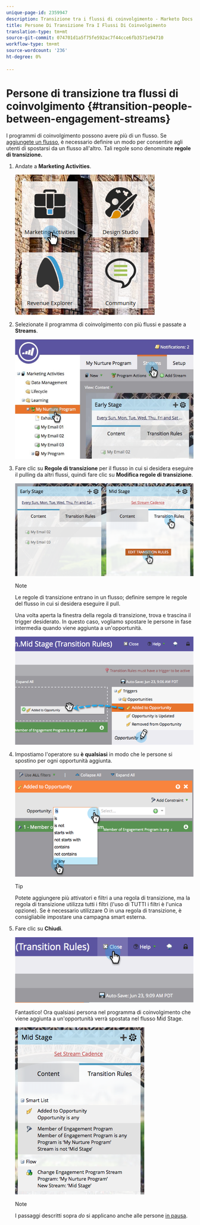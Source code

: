 ```yaml
---
unique-page-id: 2359947
description: Transizione tra i flussi di coinvolgimento - Marketo Docs - Documentazione del prodotto
title: Persone Di Transizione Tra I Flussi Di Coinvolgimento
translation-type: tm+mt
source-git-commit: 074701d1a5f75fe592ac7f44cce6fb3571e94710
workflow-type: tm+mt
source-wordcount: '236'
ht-degree: 0%

---
```



# Persone di transizione tra flussi di coinvolgimento {#transition-people-between-engagement-streams}

I programmi di coinvolgimento possono avere più di un flusso. Se [aggiungete un flusso](/help/marketo/product-docs/email-marketing/drip-nurturing/creating-an-engagement-program/add-a-stream.md), è necessario definire un modo per consentire agli utenti di spostarsi da un flusso all&#39;altro. Tali regole sono denominate **regole di transizione.**

1. Andate a **Marketing Activities**.

   ![](assets/ma.png)

1. Selezionate il programma di coinvolgimento con più flussi e passate a **Streams**.

   ![](assets/multistream.jpg)

1. Fare clic su **Regole di transizione** per il flusso in cui si desidera eseguire il pulling da altri flussi, quindi fare clic su **Modifica regole di transizione**.

   ![](assets/image2014-9-15-18-3a10-3a18.png)

   >[!NOTE]
   >
   >Le regole di transizione entrano in un flusso; definire sempre le regole del flusso in cui si desidera eseguire il pull.

   Una volta aperta la finestra della regola di transizione, trova e trascina il trigger desiderato. In questo caso, vogliamo spostare le persone in fase intermedia quando viene aggiunta a un&#39;opportunità.

   ![](assets/image2014-9-15-18-3a10-3a46.png)

1. Impostiamo l&#39;operatore su **è qualsiasi** in modo che le persone si spostino per ogni opportunità aggiunta.

   ![](assets/image2014-9-15-18-3a11-3a14.png)

   >[!TIP]
   >
   >Potete aggiungere più attivatori e filtri a una regola di transizione, ma la regola di transizione utilizza tutti i filtri (l&#39;uso di TUTTI i filtri è l&#39;unica opzione). Se è necessario utilizzare O in una regola di transizione, è consigliabile impostare una campagna smart esterna.

1. Fare clic su **Chiudi**.

   ![](assets/image2014-9-15-18-3a11-3a23.png)

   Fantastico! Ora qualsiasi persona nel programma di coinvolgimento che viene aggiunta a un&#39;opportunità verrà spostata nel flusso Mid Stage.

   ![](assets/image2014-9-15-18-3a11-3a29.png)

   >[!NOTE]
   >
   >I passaggi descritti sopra *do* si applicano anche alle persone [in pausa](/help/marketo/product-docs/email-marketing/drip-nurturing/using-engagement-programs/pause-people-in-an-engagement-program.md).
